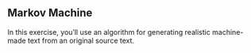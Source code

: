 ## Markov Machine
In this exercise, you’ll use an algorithm for generating realistic machine-made
text from an original source text.
